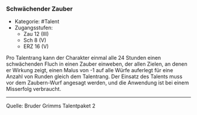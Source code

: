 ### Schwächender Zauber

- Kategorie: #Talent
- Zugangsstufen:
  - Zau 12 (III)
  - Sch 8 (V)
  - ERZ 16 (V)

Pro Talentrang kann der Charakter einmal alle 24 Stunden einen schwächenden Fluch in einen Zauber einweben, der allen Zielen, an denen er Wirkung zeigt, einen Malus von -1 auf alle Würfe auferlegt für eine Anzahl von Runden gleich dem Talentrang. Der Einsatz des Talents muss vor dem Zaubern-Wurf angesagt werden, und die Anwendung ist bei einem Misserfolg verbraucht.

---

Quelle: Bruder Grimms Talentpaket 2
